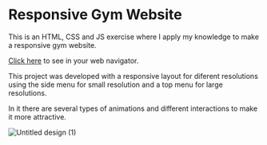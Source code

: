 # Responsive Gym Website

This is an HTML, CSS and JS exercise where I apply my knowledge to make a responsive gym website.

[Click here](http://jefersonziro.github.io/Responsive-Gym-Website/) to see in your web navigator.

This project was developed with a responsive layout for diferent resolutions using the side menu for small resolution and a top menu for large resolutions.

In it there are several types of animations and different interactions to make it more attractive.

![Untitled design (1)](https://user-images.githubusercontent.com/60409499/224507259-f5c79e05-af6f-4de2-9c4e-013edb66e464.png)
